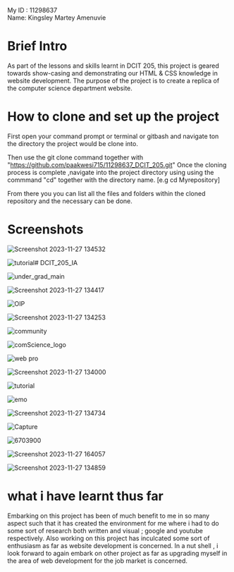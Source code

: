  My ID : 11298637        
 Name: Kingsley Martey Amenuvie
 
 # Brief Intro
 As part of the lessons and skills learnt in DCIT 205, this project is geared towards show-casing 
and demonstrating our HTML & CSS knowledge in website development. The purpose of the project is to create a replica of the computer science department  website.

# How to clone and set up the project
First open your command prompt or terminal or gitbash and navigate ton the directory 
the project would be clone into.

Then use the git clone command together with "https://github.com/paakwesi715/11298637_DCIT_205.git"
Once the cloning process is complete ,navigate into the project directory using using the commmand "cd" together with the directory name.
[e.g cd Myrepository]

From there you you can list all the files and folders within the cloned repository and the necessary can be done.

# Screenshots

![Screenshot 2023-11-27 134532](https://github.com/paakwesi715/11298637_DCIT_205/assets/135952966/e908710a-e20b-46f8-8acc-e7eb6cff1bd8)


![tutorial](https://github.com/paakwesi715/11298637_DCIT_205/assets/135952966/5aca8b06-b639-49bf-b6fe-5dbd95e302e8)# DCIT_205_IA


![under_grad_main](https://github.com/paakwesi715/11298637_DCIT_205/assets/135952966/96c07c3a-677b-44a9-ad82-083c88615db1)





![Screenshot 2023-11-27 134417](https://github.com/paakwesi715/11298637_DCIT_205/assets/135952966/44b1ec3b-6162-48a2-bb1a-be5ca455a2a4)


![OIP](https://github.com/paakwesi715/11298637_DCIT_205/assets/135952966/00959d98-02b0-4238-98da-854d007ca990)


![Screenshot 2023-11-27 134253](https://github.com/paakwesi715/11298637_DCIT_205/assets/135952966/bfe8913d-25de-4729-8211-212d17628655)

![community](https://github.com/paakwesi715/11298637_DCIT_205/assets/135952966/b01c54b7-abd8-4b89-a654-062834756b91)

![comScience_logo](https://github.com/paakwesi715/11298637_DCIT_205/assets/135952966/d654b0a2-e450-42c5-bb19-6207c778ea8f)

![web pro](https://github.com/paakwesi715/11298637_DCIT_205/assets/135952966/eea5ca9e-fc11-45b4-9992-e3006dddc5a7)


![Screenshot 2023-11-27 134000](https://github.com/paakwesi715/11298637_DCIT_205/assets/135952966/de4eb246-8bab-47a1-bc38-431cd41dadf5)

![tutorial](https://github.com/paakwesi715/11298637_DCIT_205/assets/135952966/b1cd4318-6e81-40d2-bf9a-402fcf39b848)

![emo](https://github.com/paakwesi715/11298637_DCIT_205/assets/135952966/0db8d5b2-4f8b-4ac1-87e2-f81b7449f9d9)

![Screenshot 2023-11-27 134734](https://github.com/paakwesi715/11298637_DCIT_205/assets/135952966/bd9baf14-7742-47ee-91a9-34743c87b536)

![Capture](https://github.com/paakwesi715/11298637_DCIT_205/assets/135952966/ab7b9968-b619-468e-be71-666fabee5d2c)

![6703900](https://github.com/paakwesi715/11298637_DCIT_205/assets/135952966/438d15b5-b0bd-4c33-93f7-bca877866486)

![Screenshot 2023-11-27 164057](https://github.com/paakwesi715/11298637_DCIT_205/assets/135952966/cf3f4d7c-8a75-4bb7-8604-61d965f789d4)

![Screenshot 2023-11-27 134859](https://github.com/paakwesi715/11298637_DCIT_205/assets/135952966/dd141416-aab3-48a7-b1fd-a59c6974882d)

# what i have learnt thus far
Embarking on this project has been of much benefit to me in so many aspect such that it has created the environment for me where i had  to do some  sort of research  both written and visual ; google and youtube respectively. Also working on this project has inculcated some sort of enthusiasm as far as website development is concerned. In a nut shell , i look forward to again embark on other project as far as upgrading myself in the area of web development for the job market is concerned.


